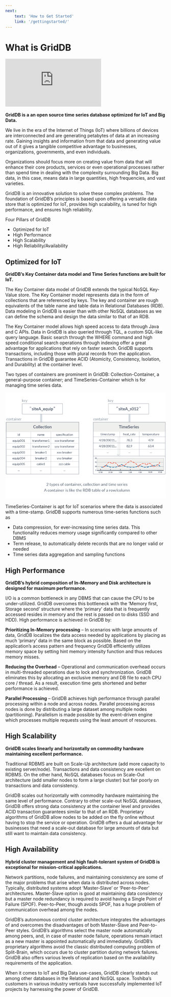 ```yaml
---
next: 
    text: 'How to Get Started'
    link: '/gettingstarted/'
---
```


# What is GridDB

<p class="iframe-container">
<iframe src="https://www.youtube.com/embed/boAZXOSMY58" frameborder="0" allow="accelerometer; autoplay; encrypted-media; gyroscope; picture-in-picture" allowfullscreen></iframe>
</p>

**GridDB is a an open source time series database optimized for IoT and Big Data.**

We live in the era of the Internet of Things (IoT) where billions of devices are interconnected and are generating petabytes of data at an increasing rate. Gaining insights and information from that data and generating value out of it gives a tangible competitive advantage to businesses, organizations, governments, and even individuals.

Organizations should focus more on creating value from data that will enhance their core products, services or even operational processes rather than spend time in dealing with the complexity surrounding Big Data. Big data, in this case, means data in large quantities, high frequencies, and vast varieties.

GridDB is an innovative solution to solve these complex problems. The foundation of GridDB’s principles is based upon offering a versatile data store that is optimized for IoT, provides high scalability, is tuned for high performance, and ensures high reliability.

Four Pillars of GridDB
- Optimized for IoT
- High Performance
- High Scalability
- High Reliability/Availability

## Optimized for IoT
**GridDB’s Key Container data model and Time Series functions are built for IoT.**

The Key Container data model of GridDB extends the typical NoSQL Key-Value store. The Key Container model represents data in the form of collections that are referenced by keys. The key and container are rough equivalents of the table name and table data in Relational Databases (RDB). Data modeling in GridDB is easier than with other NoSQL databases as we can define the schema and design the data similar to that of an RDB.

The Key Container model allows high speed access to data through Java and C APIs. Data in GridDB is also queried through TQL, a custom SQL-like query language. Basic search through the WHERE command and high speed conditional search operations through indexing offer a great advantage for applications that rely on faster search. GridDB supports transactions, including those with plural records from the application. Transactions in GridDB guarantee ACID (Atomicity, Consistency, Isolation, and Durability) at the container level.

Two types of containers are prominent in GridDB: Collection-Container, a general-purpose container; and TimeSeries-Container which is for managing time series data.

![containers](./about/img/containers.png)

TimeSeries-Container is apt for IoT scenarios where the data is associated with a time-stamp. GridDB supports numerous time-series functions such as
- Data compression, for ever-increasing time series data. This functionality reduces memory usage significantly compared to other DBMS
- Term release, to automatically delete records that are no longer valid or needed
- Time series data aggregation and sampling functions

## High Performance

**GridDB’s hybrid composition of In-Memory and Disk architecture is designed for maximum performance.**

I/O is a common bottleneck in any DBMS that can cause the CPU to be under-utilized. GridDB overcomes this bottleneck with the ‘Memory first, Storage second’ structure where the ‘primary’ data that is frequently accessed resides in memory and the rest is passed on to disks (SSD and HDD). High performance is achieved in GridDB by:

**Prioritizing In-Memory processing** – In scenarios with large amounts of data, GridDB localizes the data access needed by applications by placing as much ‘primary’ data in the same block as possible. Based on the application’s access pattern and frequency GridDB efficiently utilizes memory space by setting hint memory intensity function and thus reduces memory misses.

**Reducing the Overhead** – Operational and communication overhead occurs in multi-threaded operations due to lock and synchronization. GridDB eliminates this by allocating an exclusive memory and DB file to each CPU core / thread. As a result, execution time gets shortened and better performance is achieved.

**Parallel Processing** – GridDB achieves high performance through parallel processing within a node and across nodes. Parallel processing across nodes is done by distributing a large dataset among multiple nodes (partitioning). Parallelism is made possible by the event-driven engine which processes multiple requests using the least amount of resources.

## High Scalability <a href="https://www.global.toshiba/ww/products-solutions/ai-iot/griddb/product/griddb-ee.html?utm_source=griddb.net&utm_medium=referral&utm_campaign=commercial_badge"><badge text="Commercial version" type="warning"/></a>

**GridDB scales linearly and horizontally on commodity hardware maintaining excellent performance.**

Traditional RDBMS are built on Scale-Up architecture (add more capacity to existing server/node). Transactions and data consistency are excellent on RDBMS. On the other hand, NoSQL databases focus on Scale-Out architecture (add smaller nodes to form a large cluster) but fair poorly on transactions and data consistency.

GridDB scales out horizontally with commodity hardware maintaining the same level of performance. Contrary to other scale-out NoSQL databases, GridDB offers strong data consistency at the container level and provides ACID transaction guarantees similar to that of an RDB. Proprietary algorithms of GridDB allow nodes to be added on the fly online without having to stop the service or operation. GridDB offers a dual advantage for businesses that need a scale-out database for large amounts of data but still want to maintain data consistency.

## High Availability <a href="https://www.global.toshiba/ww/products-solutions/ai-iot/griddb/product/griddb-ee.html?utm_source=griddb.net&utm_medium=referral&utm_campaign=commercial_badge"><badge text="Commercial version" type="warning"/></a>

**Hybrid cluster management and high fault-tolerant system of GridDB is exceptional for mission-critical applications.**

Network partitions, node failures, and maintaining consistency are some of the major problems that arise when data is distributed across nodes. Typically, distributed systems adopt ‘Master-Slave’ or ‘Peer-to-Peer’ architectures. Master-Slave option is good at maintaining data consistency but a master node redundancy is required to avoid having a Single Point of Failure (SPOF). Peer-to-Peer, though avoids SPOF, has a huge problem of communication overhead among the nodes.

GridDB’s autonomous control cluster architecture integrates the advantages of and overcomes the disadvantages of both Master-Slave and Peer-to-Peer styles. GridDB’s algorithms select the master node automatically among peers, and, in case of master node failure, operations remain intact as a new master is appointed automatically and immediately. GridDB’s proprietary algorithms avoid the classic distributed computing problem of Split-Brain, which occurs due to cluster partition during network failures. GridDB also offers various levels of replication based on the availability requirements of the application.


When it comes to IoT and Big Data use-cases, GridDB clearly stands out among other databases in the Relational and NoSQL space. Toshiba’s customers in various industry verticals have successfully implemented IoT projects by harnessing the power of GridDB.

